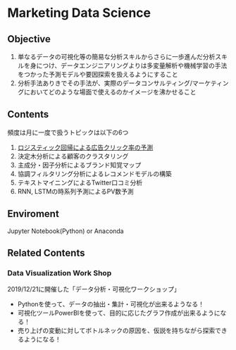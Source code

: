 # Marketing Data Science

## Objective
1. 単なるデータの可視化等の簡易な分析スキルからさらに一歩進んだ分析スキルを身につけ、データエンジニアリングよりは多変量解析や機械学習の手法をつかった予測モデルや要因探索を扱えるようにすること
2. 分析手法ありきでその手法が、実際のデータコンサルティング/マーケティングにおいてどのような場面で使えるのかイメージを沸かせること

## Contents
頻度は月に一度で扱うトピックは以下の6つ
1. [ロジスティック回帰による広告クリック率の予測](https://qiita.com/K0hei27/private/8d6e805506f508ed0641)
2. 決定木分析による顧客のクラスタリング
3. 主成分・因子分析によるブランド知覚マップ
4. 協調フィルタリング分析によるレコメンドモデルの構築
5. テキストマイニングによるTwitter口コミ分析 
6. RNN, LSTMの時系列予測によるPV数予測

## Enviroment
Jupyter Notebook(Python) or Anaconda

## Related Contents
### Data Visualization Work Shop
2019/12/21に開催した「データ分析・可視化ワークショップ」
* Pythonを使って、データの抽出・集計・可視化が出来るようなる！
* 可視化ツールPowerBIを使って、目的に応じたグラフ作成が出来るようになる！
* 売り上げの変動に対してボトルネックの原因を、仮説を持ちながら探索できるようになる！


